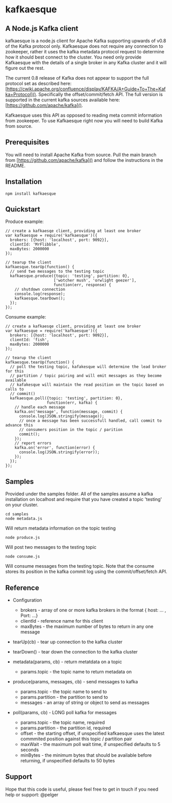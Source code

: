 # kafkaesque

## A Node.js Kafka client
kafkaesque is a node.js client for Apache Kafka supporting upwards of v0.8 of the Kafka protocol only. Kafkaesque does not require any connection to zookeeper, rather it uses the kafka metadata protocol request to determine how it should best connect to the cluster. You need only provide Kafkaesque with the details of a single broker in any Kafka cluster and it will figure out the rest.

The current 0.8 release of Kafka does not appear to support the full protocol set as described here: [https://cwiki.apache.org/confluence/display/KAFKA/A+Guide+To+The+Kafka+Protocol](). Specifically the offset/commit/fetch API. The full version is supported in the current kafka sources available here: [https://github.com/apache/kafka]().

Kafkaesque uses this API as opposed to reading meta commit information from zookeeper. To use Kafkaesque right now you will need to build Kafka from source.

## Prerequisites
You will need to install Apache Kafka from source. Pull the main branch from [https://github.com/apache/kafka]() and follow the instructions in the README.

## Installation

```
npm install kafkaesque
```

## Quickstart

Produce example:

```
// create a kafkaesqe client, providing at least one broker
var kafkaesque = require('kafkaesque')({
  brokers: [{host: 'localhost', port: 9092}],
  clientId: 'MrFlibble',
  maxBytes: 2000000
});

// tearup the client
kafkaesque.tearUp(function() {
  // send two messages to the testing topic
  kafkaesque.produce({topic: 'testing', partition: 0}, 
                     ['wotcher mush', 'orwlight geezer'], 
                     function(err, response) {
    // shutdown connection
    console.log(response);
    kafkaesque.tearDown();
  });
});
```

Consume example:

```
// create a kafkaesqe client, providing at least one broker
var kafkaesque = require('kafkaesque')({
  brokers: [{host: 'localhost', port: 9092}],
  clientId: 'fish',
  maxBytes: 2000000
});

// tearup the client
kafkaesque.tearUp(function() {
  // poll the testing topic, kafakesque will determine the lead broker for this
  // partition / topic pairing and will emit messages as they become available
  // kafakesque will maintain the read position on the topic based on calls to 
  // commit()
  kafkaesque.poll({topic: 'testing', partition: 0}, 
                  function(err, kafka) {
    // handle each message
    kafka.on('message', function(message, commit) {
      console.log(JSON.stringify(message));
      // once a message has been successfull handled, call commit to advance this 
      // consumers position in the topic / parition 
      commit();
    });
    // report errors
    kafka.on('error', function(error) {
      console.log(JSON.stringify(error));
    });
  });
});
```

## Samples
Provided under the samples folder. All of the samples assume a kafka installation on localhost and require that you have created a topic 'testing' on your cluster.

````
cd samples
node metadata.js
````

Will return metadata information on the topic testing

````
node produce.js
````

Will post two messages to the testing topic

````
node consume.js
````

Will consume messages from the testing topic. Note that the consume stores its position in the kafka commit log using the commit/offset/fetch API.


## Reference

* Configuration
	* brokers - array of one or more kafka brokers in the format { host: … , Port: …}
	* clientId - reference name for this client
	* maxBytes - the maximum number of bytes to return in any one message 

* tearUp(cb) - tear up connection to the kafka cluster

* tearDown() - tear down the connection to the kafka cluster

* metadata(params, cb) - return metatdata on a topic
	* params.topic - the topic name to return metadata on

* produce(params, messages, cb) - send messages to kafka
	* params.topic - the topic name to send to
	* params.partition - the partition to send to
	* messages - an array of string or object to send as messages

* poll(params, cb) - LONG poll kafka for messages
	* params.topic - the topic name, required
    * params.partition - the partition id, required
    * offset - the starting offset, if unspecified kafkaesque uses the latest commmited position against this topic / partition pair
    *  maxWait - the maximum poll wait time, if unspecified defaults to 5 seconds
    *   minBytes - the minimum bytes that should be available before returning, if unspecified defaults to 50 bytes

## Support
Hope that this code is useful, please feel free to get in touch if you need help or support: @pelger


